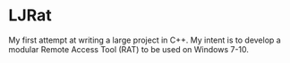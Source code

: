 # LJRat

My first attempt at writing a large project in C++. My intent is to develop a modular Remote Access Tool (RAT) to be used on Windows 7-10.